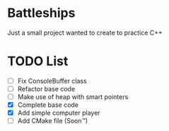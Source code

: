 # Battleships
  Just a small project wanted to create to practice C++

# TODO List
- [ ] Fix ConsoleBuffer class
- [ ] Refactor base code
- [ ] Make use of heap with smart pointers
- [x] Complete base code
- [x] Add simple computer player
- [ ] Add CMake file (Soon™) 
